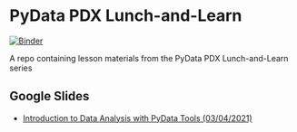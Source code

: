 # PyData PDX Lunch-and-Learn
[![Binder](https://mybinder.org/badge_logo.svg)](https://mybinder.org/v2/gh/pydatapdx/lunch-and-learn/HEAD)

A repo containing lesson materials from the PyData PDX Lunch-and-Learn series

## Google Slides

- [Introduction to Data Analysis with PyData Tools (03/04/2021)](https://docs.google.com/presentation/d/1zbn8BSe-V8TwdARnsPnHVsfjvoqmwVAx7NuN6S9hdbw/edit?usp=sharing)
